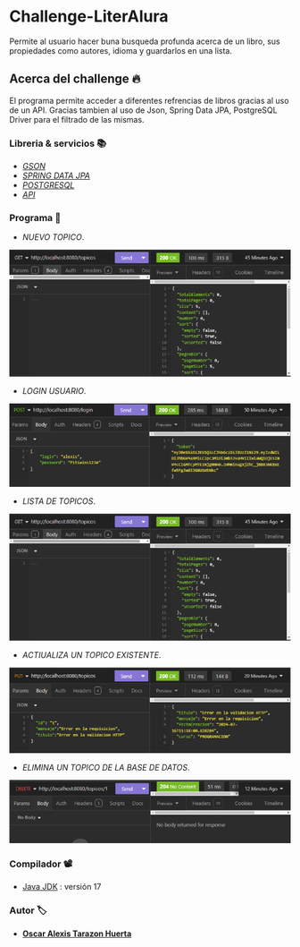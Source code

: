 # Challenge-LiterAlura
Permite al usuario hacer buna busqueda profunda acerca de un libro, sus propiedades como autores, idioma y guardarlos en una lista.

## Acerca del challenge 🔥
El programa permite acceder a diferentes refrencias de libros gracias al uso de un API. Gracias tambien al uso de Json, Spring Data JPA, PostgreSQL Driver para el filtrado de las mismas.

### Libreria & servicios 📚
* _[GSON](https://central.sonatype.com/artifact/com.google.code.gson/gson?smo=true)_
* _[SPRING DATA JPA](https://spring.io/projects/spring-data-jpa)_
* _[POSTGRESQL](https://www.postgresql.org/)_
* _[API](https://gutendex.com/)_


### Programa 👾
* _NUEVO TOPICO_.

![ImagenesChallenge](https://github.com/4l3xs/ChallengeForoHub/blob/master/ImagenesChallenge/Lista%20de%20topicos.png)

* _LOGIN USUARIO_.

![ImagenesChallenge](https://github.com/4l3xs/ChallengeForoHub/blob/master/ImagenesChallenge/Login%20usuario.png)

* _LISTA DE TOPICOS_.

![ImagenesChallenge](https://github.com/4l3xs/ChallengeForoHub/blob/master/ImagenesChallenge/Lista%20de%20topicos.png)

* _ACTIUALIZA UN TOPICO EXISTENTE_.

![ImagenesChallenge](https://github.com/4l3xs/ChallengeForoHub/blob/master/ImagenesChallenge/Actualiza%20un%20topico%20existente.png)

* _ELIMINA UN TOPICO DE LA BASE DE DATOS_.

![ImagenesChallenge](https://github.com/4l3xs/ChallengeForoHub/blob/master/ImagenesChallenge/Elimina%20un%20topico%20de%20la%20base%20de%20datos.png)

### Compilador 📽️

* [Java JDK](https://www.oracle.com/br/java/technologies/downloads/)  : versión 17

### Autor 🏷️
* **[Oscar Alexis Tarazon Huerta](https://github.com/4l3xs)**
